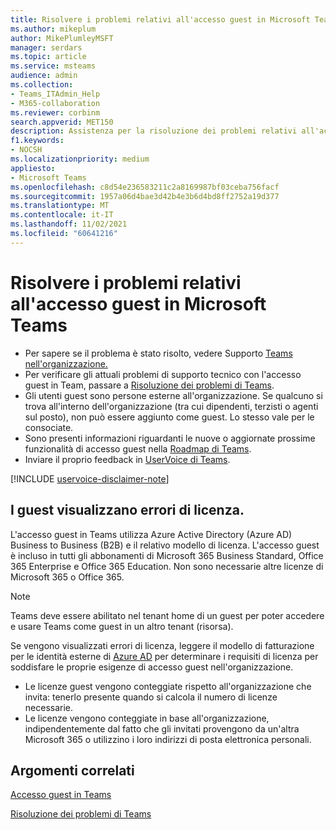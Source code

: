 ```yaml
---
title: Risolvere i problemi relativi all'accesso guest in Microsoft Teams
ms.author: mikeplum
author: MikePlumleyMSFT
manager: serdars
ms.topic: article
ms.service: msteams
audience: admin
ms.collection:
- Teams_ITAdmin_Help
- M365-collaboration
ms.reviewer: corbinm
search.appverid: MET150
description: Assistenza per la risoluzione dei problemi relativi all'accesso guest in Microsoft Teams.
f1.keywords:
- NOCSH
ms.localizationpriority: medium
appliesto:
- Microsoft Teams
ms.openlocfilehash: c8d54e236583211c2a8169987bf03ceba756facf
ms.sourcegitcommit: 1957a06d4bae3d42b4e3b6d4bd8ff2752a19d377
ms.translationtype: MT
ms.contentlocale: it-IT
ms.lasthandoff: 11/02/2021
ms.locfileid: "60641216"
---
```

# <a name="troubleshoot-problems-with-guest-access-in-microsoft-teams"></a>Risolvere i problemi relativi all'accesso guest in Microsoft Teams

- Per sapere se il problema è stato risolto, vedere Supporto [Teams nell'organizzazione.](/MicrosoftTeams/troubleshoot/teams-welcome)
- Per verificare gli attuali problemi di supporto tecnico con l'accesso guest in Team, passare a [Risoluzione dei problemi di Teams](/MicrosoftTeams/troubleshoot/).
- Gli utenti guest sono persone esterne all'organizzazione. Se qualcuno si trova all'interno dell'organizzazione (tra cui dipendenti, terzisti o agenti sul posto), non può essere aggiunto come guest. Lo stesso vale per le consociate.
- Sono presenti informazioni riguardanti le nuove o aggiornate prossime funzionalità di accesso guest nella [Roadmap di Teams](https://aka.ms/teamsroadmap).
- Inviare il proprio feedback in [UserVoice di Teams](https://aka.ms/TeamsUserVoice).

[!INCLUDE [uservoice-disclaimer-note](includes/uservoice-disclaimer-note.md)]

## <a name="if-your-guests-are-seeing-license-errors"></a>I guest visualizzano errori di licenza.

L'accesso guest in Teams utilizza Azure Active Directory (Azure AD) Business to Business (B2B) e il relativo modello di licenza. L'accesso guest è incluso in tutti gli abbonamenti di Microsoft 365 Business Standard, Office 365 Enterprise e Office 365 Education. Non sono necessarie altre licenze di Microsoft 365 o Office 365.

> [!NOTE]
> Teams deve essere abilitato nel tenant home di un guest per poter accedere e usare Teams come guest in un altro tenant (risorsa).

Se vengono visualizzati errori di licenza, leggere il modello di fatturazione per le identità esterne di [Azure AD](/azure/active-directory/external-identities/external-identities-pricing) per determinare i requisiti di licenza per soddisfare le proprie esigenze di accesso guest nell'organizzazione.

- Le licenze guest vengono conteggiate rispetto all'organizzazione che invita: tenerlo presente quando si calcola il numero di licenze necessarie.
- Le licenze vengono conteggiate in base all'organizzazione, indipendentemente dal fatto che gli invitati provengono da un'altra Microsoft 365 o utilizzino i loro indirizzi di posta elettronica personali.

## <a name="related-topics"></a>Argomenti correlati

[Accesso guest in Teams](guest-access.md)

[Risoluzione dei problemi di Teams](/MicrosoftTeams/troubleshoot/teams)
